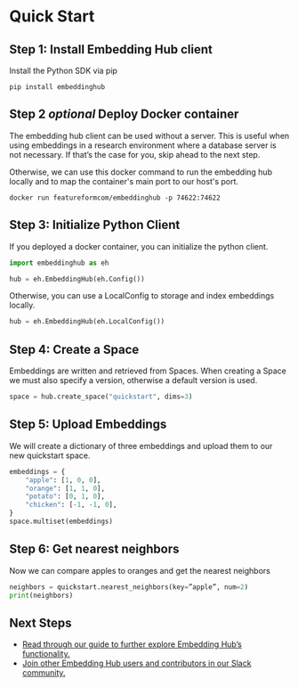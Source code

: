 # Quick Start

## Step 1: Install Embedding Hub client

Install the Python SDK via pip

```
pip install embeddinghub
```

## Step 2 _optional_ Deploy Docker container
The embedding hub client can be used without a server. This is useful when using embeddings in a research environment where a database server is not necessary. If that’s the case for you, skip ahead to the next step.

Otherwise, we can use this docker command to run the embedding hub locally and to map the container's main port to our host's port.

```
docker run featureformcom/embeddinghub -p 74622:74622
```

## Step 3: Initialize Python Client

If you deployed a docker container, you can initialize the python client.

```py
import embeddinghub as eh

hub = eh.EmbeddingHub(eh.Config())
```
Otherwise, you can use a LocalConfig to storage and index embeddings locally.

```py
hub = eh.EmbeddingHub(eh.LocalConfig())
```

## Step 4: Create a Space

Embeddings are written and retrieved from Spaces. When creating a Space we must also specify a version, otherwise a default version is used.

```py
space = hub.create_space("quickstart", dims=3)
```

## Step 5: Upload Embeddings
We will create a dictionary of three embeddings and upload them to our new quickstart space.

```py
embeddings = {
    "apple": [1, 0, 0],
    "orange": [1, 1, 0],
    "potato": [0, 1, 0],
    "chicken": [-1, -1, 0],
}
space.multiset(embeddings)
```

## Step 6: Get nearest neighbors

Now we can compare apples to oranges and get the nearest neighbors

```py
neighbors = quickstart.nearest_neighbors(key=”apple”, num=2)
print(neighbors)
```

## Next Steps
* [Read through our guide to further explore Embedding Hub’s functionality.](overview.md)
* [Join other Embedding Hub users and contributors in our Slack community.](https://featureform-community.slack.com/ssb/redirect)

